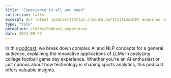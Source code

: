 ```yaml
---
title: "Experience is all you need"
collection: talks
excerpt: Our latest [podcast](https://youtu.be/TCzltLSmOiM) examines new research published in Sport Management Review that uses advanced AI language models to analyze fan sentiment in college football stadium reviews, revealing valuable insights for venue management and operations.
type: "Talk"
permalink: /talks/Podcast_experience
date: 2024-09-27
---
```


In this [podcast](https://youtu.be/TCzltLSmOiM), we break down complex AI and NLP concepts for a general audience, explaining the innovative applications of LLMs in analyzing college football game day experience. Whether you're an AI enthusiast or just curious about how technology is shaping sports analytics, this podcast offers valuable insights.
